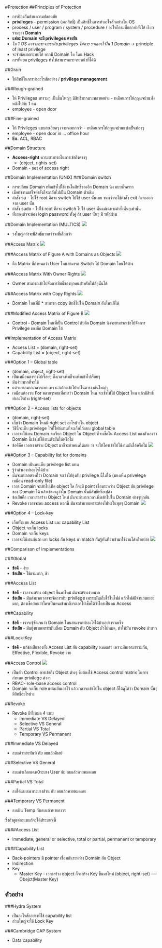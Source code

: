 #Protection
##Principles of Protection
* การป้องกันด้านความปลอดภัย
* **privileges** - permission (เอกสิทธิ์) เป็นสิทธิ์ในการทำอะไรสักอย่างใน OS
* process / user / program / system / procedure / อะไรก็ตามที่ออกคำสั่งได้ เรียก รวมๆว่า **Domain**
* **แต่ละ Domain จะมี privileges ต่างกัน**
* _ใน 1 OS ควรจะกระจายระดับ privileges ไม่ควร รวมเอาไว้ใน 1 Domain_ -> principle of least privilege
* จะจำกัดผลกระทบได้ หากมี Domain ใด โดน Hack
* การที่แยก privileges ทำให้สามารถกระจายหน้าที่ได้ดี

##Grain
* ให้สิทธิ์ในการทำอะไรสักอย่าง / **privilege management**

###Rough-grained  
* ให้ Privileges มารวมๆ เป็นชิ้นใหญ่ๆ มีสิทธิ์มากมายหลายอย่าง - เหมือนการให้กุญแจบ้านทั้งหลังไปกับ 1 คน
* employee - open door

###Fine-grained  
* ให้ Privileges แบบละเอียดๆ เจาะจงมากกว่า - เหมือนการให้กุญแจบ้านแบ่งเป็นห้องๆ
* employee - open door in ... office hour
* **Ex.** ACL, RBAC

##Domain Structure
* **Access-right** ความสามารถในการเข้าถึงต่างๆ
  * (object, rights-set)
* Domain - set of access right

##Domain Implementation (UNIX)
###Domain switch
* การเปลี่ยน Domain เพื่อเข้าไปใช้งานในสิทธิ์ของอีก Domain นึง แบบชั่วคราว
* เมื่อทำงานเสร็จคำสั่งก็จะกลับไปเป็น Domain ตัวเดิม
* คำสั่ง su - ไปใช้ root คือจะ switch ไปใช้ user นั้นเลย จนกว่าจะใช้คำสั่ง exit ถึงจะออกจาก user นั้น
* คำสั่ง sudo - ไปใช้ root คือจะ switch ไปใช้ user นั้นแค่เฉพาะคำสั่งนั้นๆเท่านั้น
* ทั้งสองตัวจะต้อง login password ทั้งคู่ ถ้า user นั้นๆ มี รหัสผ่าน

##Domain Implementation (MULTICS)
![](./imgs/MULTICS.jpg)
* วงใหญ่กว่าจะมีสิทธิ์มากกว่าวงที่เล็กกว่า

##Access Matrix
![](./imgs/Matrix-1.jpg)

###Access Matrix of Figure A with Domains as Objects
![](./imgs/Matrix-2.jpg)
* คือ Matrix ที่กำหนดว่า User ไหนสามารถ Switch ไป Domain ไหนได้บ้าง

###Access Matrix With Owner Rights
![](./imgs/Matrix-3.jpg)
* Owner สามารถเข้าไปจัดการสิทธิ์ของทุกคนสำหรับไฟล์ๆนั้นได้

###Access Matrix with Copy Rights
![](./imgs/Matrix-4.jpg)
* Domain ไหนที่มี * สามารถ copy สิทธิ์ไปให้ Domain อันไหนก็ได้

###Modified Access Matrix of Figure B
![](./imgs/Matrix-5.jpg)
* Control - Domain ไหนที่เป็น Control กับอีก Domain นึงจะสามารถเข้าไปจัดการ Privilege ของอีก Domain ได้

##Implementation of Access Matrix
* Access List = (domain, right-set)
* Capability List = (object, right-set)

###Option 1 – Global table
* (domain, object, right-set)
* เป็นเหมือนตารางไปเรื่อยๆ ซึ่งเวลาเพิ่มก็จะเพิ่มเข้าไปเรื่อยๆ
* มันง่ายมากที่จะใช้
* แต่จะยากมากเวลาจะหา เพราะว่าต้องเข้าไปหาในตารางอันใหญ่ๆ
* เหมือนต้องวน For หลายๆรอบเพื่อหาว่า Domain ไหน จะเข้าไปใช้ Object ไหน แล้วมีสิทธิ์ทำอะไรบ้าง (right-set)

###Option 2 – Access lists for objects
* (domain, right-set)
* เก็บว่า Domain ไหนมี right set อะไรบ้างใน object
* วิธีนี้จะเก็บ privilege ไว้ที่ไฟล์แทนที่จะเก็บไว้แบบ global table
* เวลาจะใช้งาน Domain จะเรียก Object ใน Object ก็จะเช็คใน Access List ของตัวเองว่า Domain นี้เข้าไปใช้งานตัวมันได้หรือไม่
* ข้อดีคือ เวลาเราสร้าง Object มาก็จะกำหนดได้เลย ว่า จะให้ใครเข้าไปใช้งานมันได้หรือไม่
![](./imgs/ACL.jpg)

###Option 3 – Capability list for domains
* Domain เป้นคนเก็บ privilege list แทน
* รู้ว่าตัวเองทำอะไรได้บ้าง
* มันจะแปลกตรงที่ว่า Domain จะเข้าไปยุ่งกับ privilege นี้ไม่ได้ (มองเห็น privelege เหมือน read-only file)
* เวลา Domain จะเข้าไปเปิด object ใด ก็จะมี point เชื่อมระหว่าง Object กับ privilege ของ Domain ได้ แล้วเข้ามาดูว่าใน Domain นั้นมีสิทธิ์หรือเปล่า
* ข้อเสียคือ เวลาเราสร้าง Object ใหม่ มันจะลำบากเวลาเพิ่มเข้าไปใน Domain ต่างๆทุกอัน
* Revoke เวลาจะลบ access พวกนี้ มันจะลำบากเพราะต้องไปหาในทุกๆ Domain
![](./imgs/CList.jpg)

###Option 4 – Lock-key
* เก็บทั้งแบบ Access List และ capability List
* Object จะเก็บ locks
* Domain จะเก็บ keys
* เวลาจะใช้งานกันถ้า เอา locks กับ keys มา match กันรู้ทันทีว่าเข้ามาใช้งานได้หรือเปล่า
![](./imgs/LockAndKey.jpg)

##Comparison of Implementations

###Global
* **ข้อดี** - ง่าย
* **ข้อเสีย** - ใช้แรมมาก, ช้า

###Access List
* **ข้อดี** - เวลาจะสร้าง object ขึ้นมาใหม่ มันจะสร้างง่ายมาก
* **ข้อเสีย** - มันลำบากเวลาจะจัดการกับ privilege เพราะมันเก็บไว้ในไฟล์ แล้วไฟล์มีจำนวนเยอะมาก, ต้องเช็คก่อนว่าใครเป็นคนเข้ามาถึงจะเอาไปเช็คได้ว่าใครเป็นคน Access

###Capability
* **ข้อดี** - เราจะรุ้ชัดเจนว่า Domain ไหนสามารถทำอะไรได้บ้างอย่างรวดเร็ว
* **ข้อเสีย** - มันยุ่งยากเพราะมันเชื่อม Domain กับ Object มั่วไปหมด, ทำให้มัน revoke ลำบาก

###Lock-Key
* **ข้อดี** - แก้ข้อเสียของทั้ง Access List กับ capability หมดแล้ว เพราะมันเอามารวมกัน, Effective, Flexible, Revoke ง่าย

##Access Control
![](./imgs/Access-control.jpg)
* เป็นตัว Control การเข้าถึง Object ต่างๆ ซึ่งต้องใช้ Access control matrix ในการกำหนด privilege ต่างๆ
* RBAC- role-base access control
* Domain จะเก็บ role แต่ละอันเอาไว้ แล้วเวลาจะเข้าไปใน object ก็ได้ดูได้ว่า Domain นั้นๆมีสิทธิ์อะไรบ้าง

##Revoke
* Revoke มีทั้งหมด 4 แบบ
  * Immediate VS Delayed
  * Selective VS General
  * Partial VS Total
  * Temporary VS Permanent

###Immediate VS Delayed
* ลบแล้วหายทันที กับ ลบแล้วดีเลย์

###Selective VS General
* ลบแล้วเลือกเฉพ0าะบาง User กับ ลบแล้วหายหมดเลย

###Partial VS Total
* ลบได้แบบเฉพาะบางส่วน กับ ลบแล้วหายหมดเลย

###Temporary VS Permanent
* ลบเป้น Temp กับลบแล้วหายถาวร

ซึ่งถ้าดูแต่ละแบบก้จะได้ประมาณนี้

####Access List
* Immediate, general or selective, total or partial, permanent or temporary

####Capability List
* Back-pointers มี pointer เชื่อมกันระหว่าง Domain กับ Object
* Indirection
* Key
  * Master Key - เวลาสร้าง object ก็จะสร้าง Key ขึ้นมาใหม่ (object, right-set) --- Obejct(Master Key)

## ตัวอย่าง
###Hydra System
* เป็นอะไรสักอย่างที่ใช้ capability list
* ส่วนใหญ่จะใช้ Lock Key

###Cambridge CAP System
* Data capability

